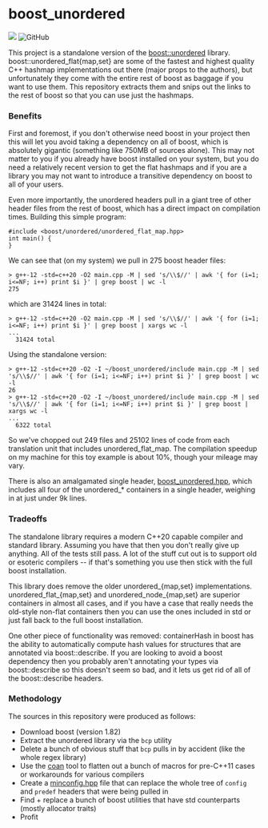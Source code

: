 # boost_unordered
![](https://github.com/MikePopoloski/boost_unordered/actions/workflows/build.yml/badge.svg)
![GitHub](https://img.shields.io/github/license/MikePopoloski/boost_unordered)

This project is a standalone version of the [boost::unordered](https://github.com/boostorg/unordered) library. boost::unordered_flat{map,set} are some of the fastest and highest quality C++ hashmap implementations out there (major props to the authors), but unfortunately they come with the entire rest of boost as baggage if you want to use them. This repository extracts them and snips out the links to the rest of boost so that you can use just the hashmaps.

### Benefits
First and foremost, if you don't otherwise need boost in your project then this will let you avoid taking a dependency on all of boost, which is absolutely gigantic (something like 750MB of sources alone). This may not matter to you if you already have boost installed on your system, but you do need a relatively recent version to get the flat hashmaps and if you are a library you may not want to introduce a transitive dependency on boost to all of your users.

Even more importantly, the unordered headers pull in a giant tree of other header files from the rest of boost, which has a direct impact on compilation times. Building this simple program:
```
#include <boost/unordered/unordered_flat_map.hpp>
int main() {
}
```

We can see that (on my system) we pull in 275 boost header files:
```
> g++-12 -std=c++20 -O2 main.cpp -M | sed 's/\\$//' | awk '{ for (i=1; i<=NF; i++) print $i }' | grep boost | wc -l
275
```
which are 31424 lines in total:
```
> g++-12 -std=c++20 -O2 main.cpp -M | sed 's/\\$//' | awk '{ for (i=1; i<=NF; i++) print $i }' | grep boost | xargs wc -l
...
  31424 total
```

Using the standalone version:
```
> g++-12 -std=c++20 -O2 -I ~/boost_unordered/include main.cpp -M | sed 's/\\$//' | awk '{ for (i=1; i<=NF; i++) print $i }' | grep boost | wc -l
26
> g++-12 -std=c++20 -O2 -I ~/boost_unordered/include main.cpp -M | sed 's/\\$//' | awk '{ for (i=1; i<=NF; i++) print $i }' | grep boost | xargs wc -l
...
  6322 total
```

So we've chopped out 249 files and 25102 lines of code from each translation unit that includes unordered_flat_map. The compilation speedup on my machine for this toy example is about 10%, though your mileage may vary.

There is also an amalgamated single header, [boost_unordered.hpp](https://github.com/MikePopoloski/boost_unordered/blob/master/boost_unordered.hpp), which includes all four of the unordered_* containers in a single header, weighing in at just under 9k lines.

### Tradeoffs
The standalone library requires a modern C++20 capable compiler and standard library. Assuming you have that then you don't really give up anything. All of the tests still pass. A lot of the stuff cut out is to support old or esoteric compilers -- if that's something you use then stick with the full boost installation.

This library does remove the older unordered_{map,set} implementations. unordered_flat_{map,set} and unordered_node_{map,set} are superior containers in almost all cases, and if you have a case that really needs the old-style non-flat containers then you can use the ones included in std or just fall back to the full boost installation.

One other piece of functionality was removed: containerHash in boost has the ability to automatically compute hash values for structures that are annotated via boost::describe. If you are looking to avoid a boost dependency then you probably aren't annotating your types via boost::describe so this doesn't seem so bad, and it lets us get rid of all of the boost::describe headers.

### Methodology
The sources in this repository were produced as follows:
- Download boost (version 1.82)
- Extract the unordered library via the `bcp` utility
- Delete a bunch of obvious stuff that `bcp` pulls in by accident (like the whole regex library)
- Use the [coan](https://coan2.sourceforge.net/) tool to flatten out a bunch of macros for pre-C++11 cases or workarounds for various compilers
- Create a [minconfig.hpp](https://github.com/MikePopoloski/boost_unordered/blob/master/include/boost/minconfig.hpp) file that can replace the whole tree of `config` and `predef` headers that were being pulled in
- Find + replace a bunch of boost utilities that have std counterparts (mostly allocator traits)
- Profit
